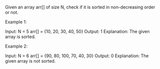 Given an array arr[] of size N, check if it is sorted in non-decreasing order or not. 

Example 1:

Input:
N = 5
arr[] = {10, 20, 30, 40, 50}
Output: 1
Explanation: The given array is sorted.

Example 2:

Input:
N = 6
arr[] = {90, 80, 100, 70, 40, 30}
Output: 0
Explanation: The given array is not sorted.
